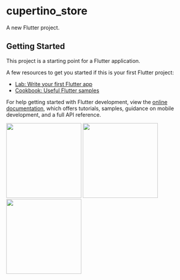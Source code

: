 # cupertino_store

A new Flutter project.

## Getting Started

This project is a starting point for a Flutter application.

A few resources to get you started if this is your first Flutter project:

- [Lab: Write your first Flutter app](https://docs.flutter.dev/get-started/codelab)
- [Cookbook: Useful Flutter samples](https://docs.flutter.dev/cookbook)

For help getting started with Flutter development, view the
[online documentation](https://docs.flutter.dev/), which offers tutorials,
samples, guidance on mobile development, and a full API reference.

<img src = "https://user-images.githubusercontent.com/123537725/218956628-76727f8b-1f78-492c-aa3c-e1500ef81ad0.png" width="200px">
<img src = "https://user-images.githubusercontent.com/123537725/218956636-06cee66f-4e54-4de7-b560-913b68ee5c41.png" width="200px">
<img src = "https://user-images.githubusercontent.com/123537725/218956604-1cefdf15-6c5e-45f5-903b-173933b73ced.png" width="200px">
